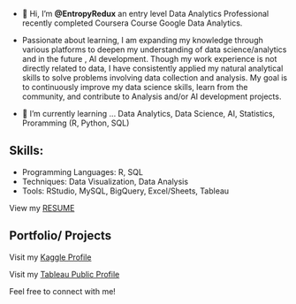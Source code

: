 - 👋 Hi, I’m **@EntropyRedux** an entry level Data Analytics Professional recently completed Coursera Course Google Data Analytics. 

- Passionate about learning, I am expanding my knowledge through various platforms to deepen my understanding of data science/analytics and in the future , AI development. Though my work experience is not directly related to data, I have consistently applied my natural analytical skills to solve problems involving data collection and analysis. My goal is to continuously improve my data science skills, learn from the community, and contribute to Analysis and/or AI development projects.

- 🌱 I’m currently learning ... Data Analytics, Data Science, AI, Statistics, Proramming (R, Python, SQL)

## **Skills:**
- Programming Languages: R, SQL
- Techniques: Data Visualization, Data Analysis
- Tools: RStudio, MySQL, BigQuery, Excel/Sheets, Tableau

View my [RESUME](https://drive.google.com/file/d/1Nd73AtGGoJNBVX0LBy0scKBRZku8NVLp/view?usp=sharing)

## **Portfolio/ Projects**

Visit my [Kaggle Profile](https://www.kaggle.com/marvinbulahan)

Visit my [Tableau Public Profile](https://public.tableau.com/app/profile/entropy)

Feel free to connect with me!




<!---
EntropyRedux/EntropyRedux is a ✨ special ✨ repository because its `README.md` (this file) appears on your GitHub profile.
You can click the Preview link to take a look at your changes.
--->

